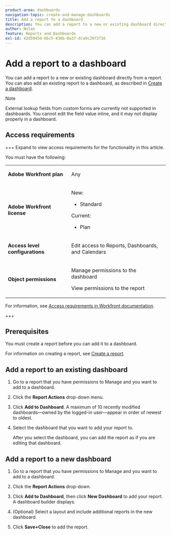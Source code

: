 ```yaml
---
product-area: dashboards
navigation-topic: create-and-manage-dashboards
title: Add a report to a dashboard
description: You can add a report to a new or existing dashboard directly from a report. You can also add an existing report to a dashboard.
author: Nolan
feature: Reports and Dashboards
exl-id: 42d5945d-66c5-430b-8a37-dca9c2973716
---
```

# Add a report to a dashboard

<!-- Audited: 1/2025 -->

You can add a report to a new or existing dashboard directly from a report. You can also add an existing report to a dashboard, as described in [Create a dashboard](../../../reports-and-dashboards/dashboards/creating-and-managing-dashboards/create-dashboard.md).

>[!NOTE]
>
>External lookup fields from custom forms are currently not supported in dashboards. You cannot edit the field value inline, and it may not display properly in a dashboard.

## Access requirements

+++ Expand to view access requirements for the functionality in this article. 

You must have the following:

<table style="table-layout:auto"> 
 <col> 
 <col> 
 <tbody> 
  <tr> 
   <td role="rowheader"><strong>Adobe Workfront plan</strong></td> 
   <td> <p>Any</p> </td> 
  </tr> 
  <tr> 
   <td role="rowheader"><strong>Adobe Workfront license</strong></td> 
   <td> 
      <p>New:</p>
         <ul>
         <li><p>Standard</p></li>
         </ul>
      <p>Current:</p>
         <ul>
         <li><p>Plan</p></li>
         </ul>
   </td> 
  </tr> 
  <tr> 
   <td role="rowheader"><strong>Access level configurations</strong></td> 
   <td> <p>Edit access to Reports, Dashboards, and Calendars</p></td> 
  </tr> 
  <tr> 
   <td role="rowheader"><strong>Object permissions</strong></td> 
   <td> <p>Manage permissions to the dashboard</p> <p>View permissions to the report</p></td> 
  </tr> 
 </tbody> 
</table>

For information, see [Access requirements in Workfront documentation](/help/quicksilver/administration-and-setup/add-users/access-levels-and-object-permissions/access-level-requirements-in-documentation.md). 

+++

## Prerequisites

You must create a report before you can add it to a dashboard.

For information on creating a report, see [Create a report](../../../reports-and-dashboards/reports/creating-and-managing-reports/create-report.md).

## Add a report to an existing dashboard

1. Go to a report that you have permissions to Manage and you want to add to a dashboard.
1. Click the **Report Actions** drop-down menu.
1. Click **Add to Dashboard**. A maximum of 10 recently modified dashboards—owned by the logged-in user—appear in order of newest to oldest.
1. Select the dashboard that you want to add your report to.  
  
   After you select the dashboard, you can add the report as if you are editing that dashboard.

## Add a report to a new dashboard

1. Go to a report that you have permissions to Manage and you want to add to a dashboard.
1. Click the **Report Actions** drop-down.
1. Click **Add to Dashboard**, then click **New Dashboard** to add your report.  
   A dashboard builder displays.

1. (Optional) Select a layout and include additional reports in the new dashboard.
1. Click **Save+Close** to add the report.
